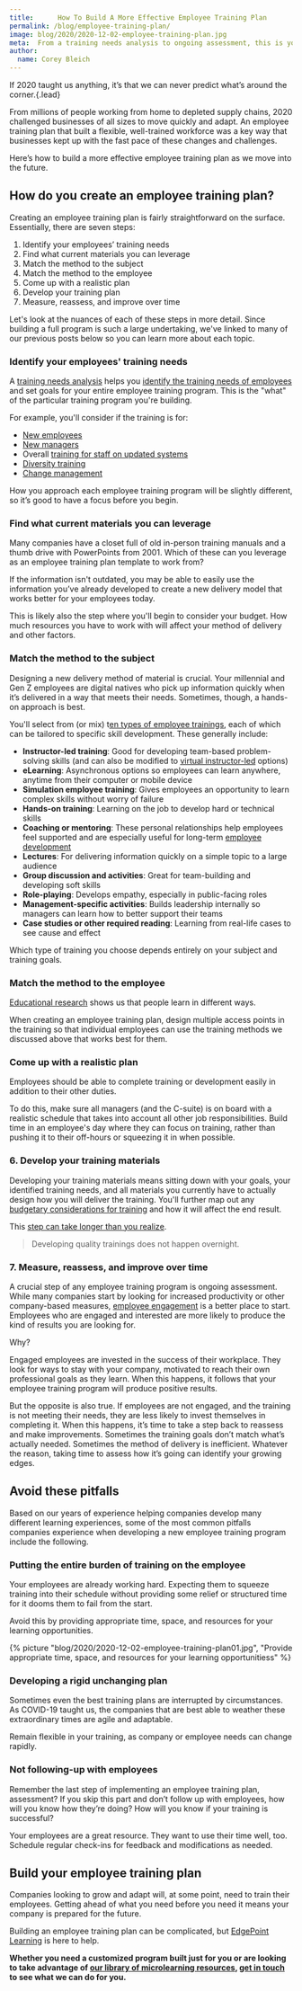 ```yaml
---
title:      How To Build A More Effective Employee Training Plan
permalink: /blog/employee-training-plan/
image: blog/2020/2020-12-02-employee-training-plan.jpg
meta:  From a training needs analysis to ongoing assessment, this is you can develop a more effective employee training plan in 2021.
author: 
  name: Corey Bleich
---
```


If 2020 taught us anything, it’s that we can never predict what’s around the corner.{.lead}

From millions of people working from home to depleted supply chains, 2020 challenged businesses of all sizes to move quickly and adapt. An employee training plan that built a flexible, well-trained workforce was a key way that businesses kept up with the fast pace of these changes and challenges.   

Here’s how to build a more effective employee training plan as we move into the future. 

## How do you create an employee training plan? 

Creating an employee training plan is fairly straightforward on the surface. Essentially, there are seven steps:

1. Identify your employees’ training needs
2. Find what current materials you can leverage
3. Match the method to the subject
4. Match the method to the employee
5. Come up with a realistic plan
6. Develop your training plan
7. Measure, reassess, and improve over time  

Let's look at the nuances of each of these steps in more detail. Since building a full program is such a large undertaking, we've linked to many of our previous posts below so you can learn more about each topic. 

### Identify your employees' training needs 

A [training needs analysis](/blog/training-needs-analysis/) helps you [identify the training needs of employees](/blog/how-to-identify-training-needs-of-employees/) and set goals for your entire employee training program. This is the "what" of the particular training program you're building.

For example, you'll consider if the training is for:

* [New employees](/blog/how-to-train-new-employees/)
* [New managers](/blog/new-manager-training/)
* Overall [training for staff on updated systems](/blog/how-to-train-employees-on-new-system/)
* [Diversity training](/blog/types-of-diversity-training/)
* [Change management](/blog/change-management-training/)

How you approach each employee training program will be slightly different, so it’s good to have a focus before you begin.

### Find what current materials you can leverage 

Many companies have a closet full of old in-person training manuals and a thumb drive with PowerPoints from 2001. Which of these can you leverage as an employee training plan template to work from? 

If the information isn't outdated, you may be able to easily use the information you’ve already developed to create a new delivery model that works better for your employees today. 

This is likely also the step where you'll begin to consider your budget. How much resources you have to work with will affect your method of delivery and other factors. 

### Match the method to the subject 

Designing a new delivery method of material is crucial. Your millennial and Gen Z employees are digital natives who pick up information quickly when it’s delivered in a way that meets their needs. Sometimes, though, a hands-on approach is best.

You'll select from (or mix) t[en types of employee trainings](/blog/top-10-types-of-employee-training/), each of which can be tailored to specific skill development. These generally include: 

* **Instructor-led training**: Good for developing team-based problem-solving skills (and can also be modified to [virtual instructor-led](/blog/virtual-instructor-led-training/) options)
* **eLearning**: Asynchronous options so employees can learn anywhere, anytime from their computer or mobile device
* **Simulation employee training**: Gives employees an opportunity to learn complex skills without worry of failure
* **Hands-on training**: Learning on the job to develop hard or technical skills 
* **Coaching or mentoring**: These personal relationships help employees feel supported and are especially useful for long-term [employee development](/blog/employee-development-plan/) 
* **Lectures**: For delivering information quickly on a simple topic to a large audience
* **Group discussion and activities**: Great for team-building and developing soft skills
* **Role-playing**: Develops empathy, especially in public-facing roles
* **Management-specific activities**: Builds leadership internally so managers can learn how to better support their teams
* **Case studies or other required reading**: Learning from real-life cases to see cause and effect

Which type of training you choose depends entirely on your subject and training goals.

### Match the method to the employee  

[Educational research](/blog/adult-learning-theory/) shows us that people learn in different ways. 

When creating an employee training plan, design multiple access points in the training so that individual employees can use the training methods we discussed above that works best for them.

### Come up with a realistic plan 

Employees should be able to complete training or development easily in addition to their other duties. 

To do this, make sure all managers (and the C-suite) is on board with a realistic schedule that takes into account all other job responsibilities. Build time in an employee's day where they can focus on training, rather than pushing it to their off-hours or squeezing it in when possible. 

### 6. Develop your training materials 

Developing your training materials means sitting down with your goals, your identified training needs, and all materials you currently have to actually design how you will deliver the training. You'll further map out any [budgetary considerations for training](/blog/low-cost-employee-training/) and how it will affect the end result. 

This [step can take longer than you realize](/blog/create-elearning-faster/). 

>Developing quality trainings does not happen overnight.

### 7. Measure, reassess, and improve over time  

A crucial step of any employee training program is ongoing assessment. While many companies start by looking for increased productivity or other company-based measures, [employee engagement](/blog/how-to-measure-employee-engagement/) is a better place to start. Employees who are engaged and interested are more likely to produce the kind of results you are looking for. 

Why?

Engaged employees are invested in the success of their workplace. They look for ways to stay with your company, motivated to reach their own professional goals as they learn. When this happens, it follows that your employee training program will produce positive results.

But the opposite is also true. If employees are not engaged, and the training is not meeting their needs, they are less likely to invest themselves in completing it. When this happens, it’s time to take a step back to reassess and make improvements. Sometimes the training goals don’t match what’s actually needed. Sometimes the method of delivery is inefficient. Whatever the reason, taking time to assess how it’s going can identify your growing edges.

## Avoid these pitfalls 

Based on our years of experience helping companies develop many different learning experiences, some of the most common pitfalls companies experience when developing a new employee training program include the following. 

### Putting the entire burden of training on the employee 

Your employees are already working hard. Expecting them to squeeze training into their schedule without providing some relief or structured time for it dooms them to fail from the start. 

Avoid this by providing appropriate time, space, and resources for your learning opportunities.

{% picture "blog/2020/2020-12-02-employee-training-plan01.jpg", "Provide appropriate time, space, and resources for your learning opportunitiess" %}

### Developing a rigid unchanging plan 

Sometimes even the best training plans are interrupted by circumstances. As COVID-19 taught us, the companies that are best able to weather these extraordinary times are agile and adaptable. 

Remain flexible in your training, as company or employee needs can change rapidly.

### Not following-up with employees  

Remember the last step of implementing an employee training plan, assessment? If you skip this part and don’t follow up with employees, how will you know how they’re doing? How will you know if your training is successful?

Your employees are a great resource. They want to use their time well, too. Schedule regular check-ins for feedback and modifications as needed.

## Build your employee training plan 

Companies looking to grow and adapt will, at some point, need to train their employees. Getting ahead of what you need before you need it means your company is prepared for the future.

Building an employee training plan can be complicated, but [EdgePoint Learning](/) is here to help. 

**Whether you need a customized program built just for you or are looking to take advantage of [our library of microlearning resources](/blog/pinpoint-partnership/), [get in touch](/contact/) to see what we can do for you.**
